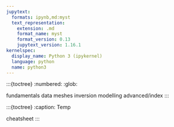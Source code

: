```yaml
---
jupytext:
  formats: ipynb,md:myst
  text_representation:
    extension: .md
    format_name: myst
    format_version: 0.13
    jupytext_version: 1.16.1
kernelspec:
  display_name: Python 3 (ipykernel)
  language: python
  name: python3
---
```


:::{toctree}
:numbered:
:glob:

fundamentals
data
meshes
inversion
modelling
advanced/index
:::

:::{toctree}
:caption: Temp

cheatsheet
:::
